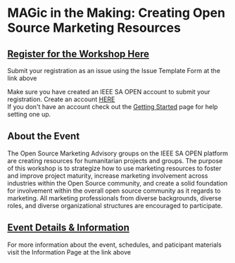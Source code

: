 # MAGic in the Making: Creating Open Source Marketing Resources

## [Register for the Workshop Here](https://opensource.ieee.org/workshops/maymagworkshop/20210504-workshop-info/20210504-workshop-registration/-/issues/new?issuable_template=workshop-registration)
Submit your registration as an issue using the Issue Template Form at the link above

Make sure you have created an IEEE SA OPEN account to submit your registration. Create an account [HERE](https://www.ieee.org/profile/public/createwebaccount/showCreateAccount.html?url=https%3A%2F%2Fwww.ieee.org%2F%2F) <br>
If you don't have an account check out the [Getting Started](https://saopen.ieee.org/getting-started/#sso) page for help setting one up.

## About the Event

The Open Source Marketing Advisory groups on the IEEE SA OPEN platform are creating resources for humanitarian projects and groups. The purpose of this workshop is to strategize how to use marketing resources to foster and improve project maturity, increase marketing involvement across industries within the Open Source community, and create a solid foundation for involvement within the overall open source community as it regards to marketing. All marketing professionals from diverse backgrounds, diverse roles, and diverse organizational structures are encouraged to participate.

## [Event Details & Information](https://opensource.ieee.org/workshops/maymagworkshop/20210504-workshop-info/20210504-workshop-information/-/blob/main/README.md)

For more information about the event, schedules, and paticipant materials visit the Information Page at the link above


